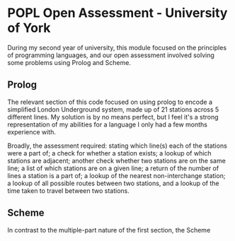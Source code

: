 # POPL Open Assessment - University of York
During my second year of university, this module focused on the principles of programming languages, and our open assessment involved solving some problems using  Prolog and Scheme.

## Prolog
The relevant section of this code focused on using prolog to encode a simplified London Underground system, made up of 21 stations across 5 different lines. My solution is by no means perfect, but I feel it's a strong representation of my abilities for a language I only had a few months experience with.

Broadly, the assessment required: stating which line(s) each of the stations were a part of; a check for whether a station exists; a lookup of which stations are adjacent; another check whether two stations are on the same line; a list of which stations are on a given line; a return of the number of lines a station is a part of; a lookup of the nearest non-interchange station; a lookup of all possible routes between two stations, and a lookup of the time taken to travel between two stations.

## Scheme
In contrast to the multiple-part nature of the first section, the Scheme 